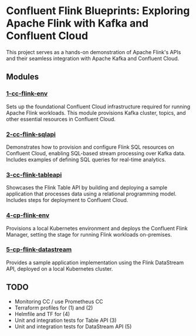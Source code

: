 # Confluent Flink Blueprints: Exploring Apache Flink with Kafka and Confluent Cloud

This project serves as a hands-on demonstration of Apache Flink's APIs 
and their seamless integration with Apache Kafka and Confluent Cloud.

## Modules

### [1-cc-flink-env](1-cc-flink-env) 
Sets up the foundational Confluent Cloud infrastructure required for 
running Apache Flink workloads. This module provisions Kafka cluster, 
topics, and other essential resources in Confluent Cloud.

### [2-cc-flink-sqlapi](2-cc-flink-sqlapi)
Demonstrates how to provision and configure Flink SQL resources on 
Confluent Cloud, enabling SQL-based stream processing over Kafka data. 
Includes examples of defining SQL queries for real-time analytics.

### [3-cc-flink-tableapi](3-cc-flink-tableapi)
Showcases the Flink Table API by building and deploying a sample 
application that processes data using a relational programming model. 
Includes steps for deployment to Confluent Cloud.

### [4-cp-flink-env](4-cp-flink-env)
Provisions a local Kubernetes environment and deploys the Confluent 
Flink Manager, setting the stage for running Flink workloads on-premises.

### [5-cp-flink-datastream](5-cp-flink-datastream)
Provides a sample application implementation using the Flink 
DataStream API, deployed on a local Kubernetes cluster.

## TODO

- Monitoring CC / use Prometheus CC
- Terraform profiles for (1) and (2)
- Helmfile and TF for (4)
- Unit and integration tests for Table API (3)
- Unit and integration tests for DataStream API (5)
